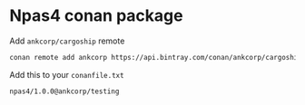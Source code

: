 # Npas4 conan package

Add `ankcorp/cargoship` remote
```bash
conan remote add ankcorp https://api.bintray.com/conan/ankcorp/cargoship
```

Add this to your `conanfile.txt`
```bash
npas4/1.0.0@ankcorp/testing
```
